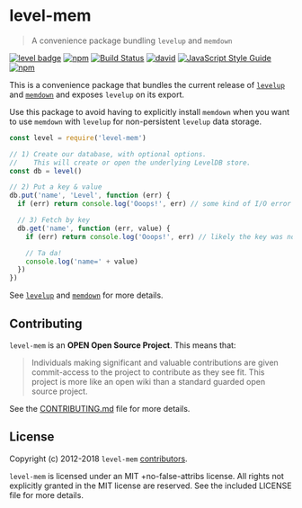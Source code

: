 # level-mem

> A convenience package bundling `levelup` and `memdown`

[![level badge][level-badge]](https://github.com/level/awesome)
[![npm](https://img.shields.io/npm/v/level-mem.svg)](https://www.npmjs.com/package/level-mem)
[![Build Status](https://secure.travis-ci.org/Level/mem.png)](http://travis-ci.org/Level/mem)
[![david](https://david-dm.org/Level/mem.svg)](https://david-dm.org/level/mem)
[![JavaScript Style Guide](https://img.shields.io/badge/code_style-standard-brightgreen.svg)](https://standardjs.com)
[![npm](https://img.shields.io/npm/dm/level-mem.svg)](https://www.npmjs.com/package/level-mem)

This is a convenience package that bundles the current release of [`levelup`](https://github.com/level/levelup) and [`memdown`](https://github.com/level/memdown) and exposes `levelup` on its export.

Use this package to avoid having to explicitly install `memdown` when you want to use `memdown` with `levelup` for non-persistent `levelup` data storage.

```js
const level = require('level-mem')

// 1) Create our database, with optional options.
//    This will create or open the underlying LevelDB store.
const db = level()

// 2) Put a key & value
db.put('name', 'Level', function (err) {
  if (err) return console.log('Ooops!', err) // some kind of I/O error

  // 3) Fetch by key
  db.get('name', function (err, value) {
    if (err) return console.log('Ooops!', err) // likely the key was not found

    // Ta da!
    console.log('name=' + value)
  })
})
```

See [`levelup`](https://github.com/level/levelup) and [`memdown`](https://github.com/level/memdown) for more details.

## Contributing

`level-mem` is an **OPEN Open Source Project**. This means that:

> Individuals making significant and valuable contributions are given commit-access to the project to contribute as they see fit. This project is more like an open wiki than a standard guarded open source project.

See the [CONTRIBUTING.md](https://github.com/Level/level/blob/master/CONTRIBUTING.md) file for more details.

## License

Copyright (c) 2012-2018 `level-mem` [contributors](https://github.com/level/community#contributors).

`level-mem` is licensed under an MIT +no-false-attribs license. All rights not explicitly granted in the MIT license are reserved. See the included LICENSE file for more details.

[level-badge]: http://leveldb.org/img/badge.svg
